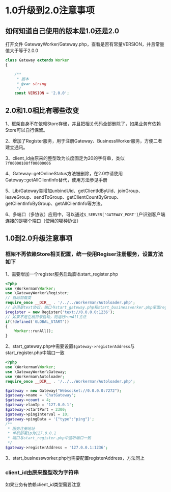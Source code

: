 # 1.0升级到2.0注意事项

## 如何知道自己使用的版本是1.0还是2.0

打开文件 GatewayWorker/Gateway.php，查看是否有常量VERSION，并且常量值大于等于2.0.0

```php
class Gateway extends Worker
{

    /**
     * 版本
     * @var string
     */
    const VERSION = '2.0.0';
```

## 2.0和1.0相比有哪些改变

1、框架自身不在依赖Store存储，并且把相关代码全部删除了，如果业务有依赖Store可以自行保留。

2、增加了Register服务，用于注册Gateway、BusinessWorker服务，方便二者建立通讯。

3、client_id由原来的整型改为长度固定为20的字符串，类似```7f00000108ff00000006```

4、Gateway::getOnlineStatus方法被删除，在2.0中请使用Gateway::getAllClientInfo替代，使用方法参见手册

5、Lib/Gateway类增加unbindUid、getClientIdByUid、joinGroup、leaveGroup、sendToGroup、getClientCountByGroup、getClientInfoByGroup、getAllClientInfo等方法。

6、多端口（多协议）应用中，可以通过```$_SERVER['GATEWAY_PORT']```户识别客户端连接的是哪个端口（使用的哪种协议）


## 1.0到2.0升级注意事项
### 框架不再依赖Store相关配置，统一使用Regiser注册服务，设置方法如下

1、需要增加一个register服务启动脚本start_register.php
```php
<?php
use \Workerman\Worker;
use \GatewayWorker\Register;
// 自动加载类
require_once __DIR__ . '/../../Workerman/Autoloader.php';
// 必须是text协议，端口与start_gateway.php和start_businessworker.php里面registerAddress一致
$register = new Register('text://0.0.0.0:1236');
// 如果不是在根目录启动，则运行runAll方法
if(!defined('GLOBAL_START'))
{
    Worker::runAll();
}
```

2、start_gateway.php中需要设置```$gateway->registerAddress```与start_register.php中端口一致
```php
<?php
use \Workerman\Worker;
use \GatewayWorker\Gateway;
use \Workerman\Autoloader;
require_once __DIR__ . '/../../Workerman/Autoloader.php';

$gateway = new Gateway("Websocket://0.0.0.0:7272");
$gateway->name = 'ChatGateway';
$gateway->count = 4;
$gateway->lanIp = '127.0.0.1';
$gateway->startPort = 2300;
$gateway->pingInterval = 10;
$gateway->pingData = '{"type":"ping"}';
/**
 * 服务注册地址
 * 单机部署ip为127.0.0.1
 * 端口与start_register.php中监听端口一致
 */
$gateway->registerAddress = '127.0.0.1:1236';
```

3、start_businessworker.php也需要配置registerAddress，方法同上

### client_id由原来整型改为字符串
如果业务有依赖client_id类型需要注意

